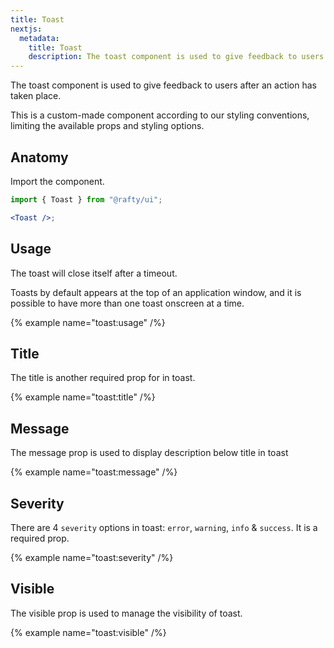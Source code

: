 ```yaml
---
title: Toast
nextjs:
  metadata:
    title: Toast
    description: The toast component is used to give feedback to users after an action has taken place.
---
```


The toast component is used to give feedback to users after an action has taken place.

This is a custom-made component according to our styling conventions, limiting the available props and styling options.

## Anatomy

Import the component.

```jsx
import { Toast } from "@rafty/ui";

<Toast />;
```

## Usage

The toast will close itself after a timeout.

Toasts by default appears at the top of an application window, and it is possible to have more than one toast onscreen at a time.

{% example name="toast:usage" /%}

## Title

The title is another required prop for in toast.

{% example name="toast:title" /%}

## Message

The message prop is used to display description below title in toast

{% example name="toast:message" /%}

## Severity

There are 4 `severity` options in toast: `error`, `warning`, `info` & `success`. It is a required prop.

{% example name="toast:severity" /%}

## Visible

The visible prop is used to manage the visibility of toast.

{% example name="toast:visible" /%}
